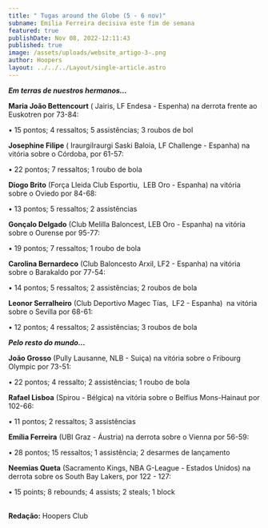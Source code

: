 ```yaml
---
title: " Tugas around the Globe (5 - 6 nov)"
subname: Emília Ferreira decisiva este fim de semana
featured: true
publishDate: Nov 08, 2022-12:11:43
published: true
image: /assets/uploads/website_artigo-3-.png
author: Hoopers
layout: ../../../Layout/single-article.astro
---
```

<!--StartFragment-->

***Em terras de nuestros hermanos…***

**Maria João Bettencourt** ( Jairis, LF Endesa - Espenha) na derrota frente ao Euskotren por 73-84: 

• 15 pontos; 4 ressaltos; 5 assistências; 3 roubos de bol

**Josephine Filipe** ( IraurgiIraurgi Saski Baloia, LF Challenge - Espanha) na vitória sobre o Córdoba, por 61-57:

• 22 pontos; 7 ressaltos; 1 roubo de bola

**Diogo Brito** (Força Lleida Club Esportiu,  LEB Oro - Espanha) na vitória sobre o Oviedo por 84-68:

• 13 pontos; 5 ressaltos; 2 assistências

**Gonçalo Delgado** (Club Melilla Baloncest, LEB Oro - Espanha) na vitória sobre o Ourense por 95-77:

• 19 pontos; 7 ressaltos; 1 roubo de bola

**Carolina Bernardeco** (Club Baloncesto Arxil, LF2 - Espanha) na vitória sobre o Barakaldo por 77-54:

• 14 pontos; 5 ressaltos; 2 assistências; 2 roubos de bola

**Leonor Serralheiro** (Club Deportivo Magec Tías,  LF2 - Espanha)  na vitória sobre o Sevilla por 68-61:

• 12 pontos; 4 ressaltos; 2 assistências; 3 roubos de bola

***Pelo resto do mundo…***

**João Grosso** (Pully Lausanne, NLB - Suiça) na vitória sobre o Fribourg Olympic por 73-51:

• 22 pontos; 4 ressalto; 2 assistências; 1 roubo de bola

**Rafael Lisboa** (Spirou - Bélgica) na vitória sobre o Belfius Mons-Hainaut por 102-66:

• 11 pontos; 2 ressaltos; 3 assistências

**Emília Ferreira** (UBI Graz - Áustria) na derrota sobre o Vienna por 56-59:

• 28 pontos; 15 ressaltos; 1 assistência; 2 desarmes de lançamento

**Neemias Queta** (Sacramento Kings, NBA G-League - Estados Unidos) na derrota sobre os South Bay Lakers, por 122 - 127:

• 15 points; 8 rebounds; 4 assists; 2 steals; 1 block

\
**R﻿edação:** Hoopers Club

<!--EndFragment-->